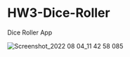 # HW3-Dice-Roller
Dice Roller App

![Screenshot_2022 08 04_11 42 58 085](https://user-images.githubusercontent.com/95444663/182805739-3befa43c-f986-4049-894c-af3e5ebb21bf.png)

